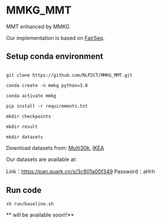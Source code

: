 # MMKG_MMT

MMT enhanced by MMKG

Our implementation is based on [FairSeq](https://github.com/pytorch/fairseq.git).

## Setup conda environment

```

git clone https://github.com/NLP2CT/MMKG_MMT.git

conda create -n mmkg python=3.8

conda activate mmkg

pip install -r requirements.txt

mkdir checkpoints

mkdir result

mkdir datasets
```
Download datasets from: [Multi30k](https://github.com/multi30k/dataset.git), [IKEA](https://github.com/zmykevin/A-Visual-Attention-Grounding-Neural-Model.git)

Our datasets are available at:

Link：https://pan.quark.cn/s/3c801a00f349
Password：aHrh

## Run code

```
sh run/baseline.sh
```

** will be available soon!!**
